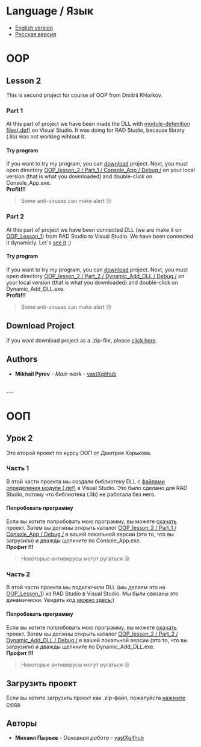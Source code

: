 # Language / Язык
* [English version](https://github.com/vastXgithub/OOP_lesson_2/blob/master/README.md#oop)
* [Русская версия](https://github.com/vastXgithub/OOP_lesson_2/blob/master/README.md#%D0%BE%D0%BE%D0%BF)
# OOP
## Lesson 2
This is second project for course of OOP from Dmitrii KHorkov.<br />
### Part 1
At this part of project we have been made the DLL with [module-defenition files(.def)](https://github.com/vastXgithub/OOP_lesson_2/blob/master/Part_1/Console_App/ID/ID.def) on Visual Studio. It was doing for RAD Studio, because library (.lib) was not working wihtout it.
#### Try program
If you want to try my program, you can [download](https://github.com/vastXgithub/OOP_lesson_2/archive/master.zip) project.
Next, you must open directory [OOP_lesson_2 / Part_1 / Console_App / Debug /](https://github.com/vastXgithub/OOP_lesson_2/tree/master/Part_1/Console_App/Debug) on your local version (that is what you downloaded) and double-click on Console_App.exe.<br />**Profit!!!**
> Some anti-viruses can make alert :unamused:
### Part 2
At this part of project we have been connected DLL (we are make it on [OOP_Lesson_1](https://github.com/vastXgithub/OOP_lesson_1)) from RAD Studio to Visual Studio. We have been connected it dynamicly. Let\`s [see it](https://github.com/vastXgithub/OOP_lesson_2/blob/master/Part_2/Dynamic_Add_DLL/Dynamic_Add_DLL/Dynamic_Add_DLL.cpp) ;)
#### Try program
If you want to try my program, you can [download](https://github.com/vastXgithub/OOP_lesson_2/archive/master.zip) project.
Next, you must open directory [OOP_lesson_2 / Part_2 / Dynamic_Add_DLL / Debug /](https://github.com/vastXgithub/OOP_lesson_2/tree/master/Part_2/Dynamic_Add_DLL/Debug/) on your local version (that is what you downloaded) and double-click on Dynamic_Add_DLL.exe.<br />**Profit!!!**
> Some anti-viruses can make alert :unamused:
## Download Project
If you want download project as a .zip-file, please [click here](https://github.com/vastXgithub/OOP_lesson_2/archive/master.zip).
## Authors
* **Mikhail Pyrev** - *Main work* - [vastXgithub](https://github.com/vastXgithub)

<br />
---
<br />

# ООП
## Урок 2
Это второй проект по курсу ООП от Дмитрия Хорькова. <br />
### Часть 1
В этой части проекта мы создали библиотеку DLL с [файлами определения модуля (.def)](https://github.com/vastXgithub/OOP_lesson_2/blob/master/Part_1/Console_App/ID/ID.def) в Visual Studio. Это было сделано для RAD Studio, потому что библиотека (.lib) не работала без него.
#### Попробовать программу
Если вы хотите попробовать мою программу, вы можете [скачать](https://github.com/vastXgithub/OOP_lesson_2/archive/master.zip) проект.
Затем вы должны открыть каталог [OOP_lesson_2 / Part_1 / Console_App / Debug /](https://github.com/vastXgithub/OOP_lesson_2/tree/master/Part_1/Console_App/Debug) в вашей локальной версии (это то, что вы загрузили) и дважды щелкните по Console_App.exe.<br />**Профит !!!**
> Некоторые антивирусы могут ругаться :unamused:
### Часть 2
В этой части проекта мы подключили DLL (мы делаем это на [OOP_Lesson_1](https://github.com/vastXgithub/OOP_lesson_1)) из RAD Studio в Visual Studio. Мы были связаны это динамически. Увидеть код [можно здесь](https://github.com/vastXgithub/OOP_lesson_2/blob/master/Part_2/Dynamic_Add_DLL/Dynamic_Add_DLL/Dynamic_Add_DLL.cpp);)
#### Попробовать программу
Если вы хотите попробовать мою программу, вы можете [скачать](https://github.com/vastXgithub/OOP_lesson_2/archive/master.zip) проект.
Затем вы должны открыть каталог [OOP_lesson_2 / Part_2 / Dynamic_Add_DLL / Debug /](https://github.com/vastXgithub/OOP_lesson_2/tree/master/Part_2/Dynamic_Add_DLL/Debug/) в вашей локальной версии (это то, что вы загрузили) и дважды щелкните по Dynamic_Add_DLL.exe.<br />**Профит !!!**
> Некоторые антивирусы могут ругаться :unamused:
## Загрузить проект
Если вы хотите загрузить проект как .zip-файл, пожалуйста [нажмите сюда](https://github.com/vastXgithub/OOP_lesson_2/archive/master.zip).
## Авторы
* **Михаил Пырьев** - *Основная работа* - [vastXgithub](https://github.com/vastXgithub)
